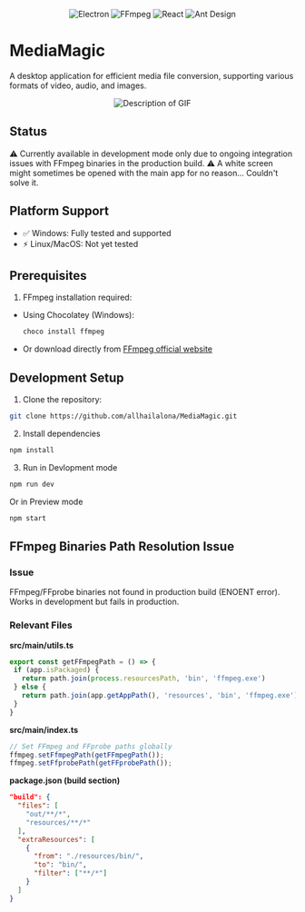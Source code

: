 <div align="center">
  
![Electron](https://img.shields.io/badge/Electron-47848F?style=for-the-badge&logo=electron&logoColor=white)
![FFmpeg](https://img.shields.io/badge/FFmpeg-007808?style=for-the-badge&logo=ffmpeg&logoColor=white)
![React](https://img.shields.io/badge/React-61DAFB?style=for-the-badge&logo=react&logoColor=black)
![Ant Design](https://img.shields.io/badge/Ant%20Design-0170FE?style=for-the-badge&logo=ant-design&logoColor=white)

</div>

# MediaMagic

A desktop application for efficient media file conversion, supporting various formats of video, audio, and images.

<div align="center">
  <img src="./assets/new_output.gif" alt="Description of GIF" />
</div>

## Status
⚠️ Currently available in development mode only due to ongoing integration issues with FFmpeg binaries in the production build.
⚠️ A white screen might sometimes be opened with the main app for no reason... Couldn't solve it.

## Platform Support
- ✅ Windows: Fully tested and supported
- ⚡ Linux/MacOS: Not yet tested

## Prerequisites
1. FFmpeg installation required:
  - Using Chocolatey (Windows):
    ```bash
    choco install ffmpeg
    ```
  - Or download directly from [FFmpeg official website](https://ffmpeg.org/download.html)

## Development Setup
1. Clone the repository:
  ```bash
  git clone https://github.com/allhailalona/MediaMagic.git
  ```
2. Install dependencies
  ```bash
  npm install
  ```
3. Run in Devlopment mode
  ```bash
  npm run dev
  ```
  Or in Preview mode
  ```bash
  npm start
  ```


## **FFmpeg Binaries Path Resolution Issue**

### Issue
FFmpeg/FFprobe binaries not found in production build (ENOENT error). Works in development but fails in production.

### Relevant Files

**src/main/utils.ts**
```typescript
export const getFFmpegPath = () => {
 if (app.isPackaged) {
   return path.join(process.resourcesPath, 'bin', 'ffmpeg.exe')
 } else {
   return path.join(app.getAppPath(), 'resources', 'bin', 'ffmpeg.exe')
 }
}
```

**src/main/index.ts**
```typescript
// Set FFmpeg and FFprobe paths globally
ffmpeg.setFfmpegPath(getFFmpegPath());
ffmpeg.setFfprobePath(getFFprobePath());
```

**package.json (build section)**
```json
"build": {
  "files": [
    "out/**/*",
    "resources/**/*"
  ],
  "extraResources": [
    {
      "from": "./resources/bin/",
      "to": "bin/",
      "filter": ["**/*"]
    }
  ]
}
```

